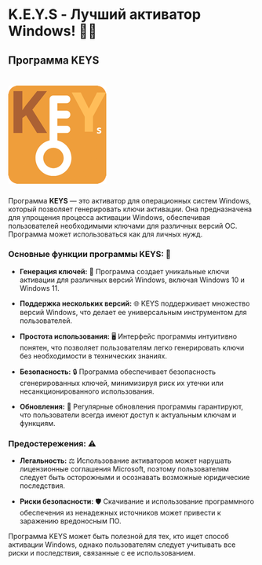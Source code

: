 # K.E.Y.S - Лучший активатор Windows! 🎉✨

## Программа KEYS
# ![GitHub Logo](https://raw.githubusercontent.com/Cats-coding-batch/keys/main/keys.png)
Программа **KEYS** — это активатор для операционных систем Windows, который позволяет генерировать ключи активации. Она предназначена для упрощения процесса активации Windows, обеспечивая пользователей необходимыми ключами для различных версий ОС. Программа может использоваться как для личных нужд.

### Основные функции программы KEYS: 🌟

- **Генерация ключей:** 🔑 Программа создает уникальные ключи активации для различных версий Windows, включая Windows 10 и Windows 11.
  
- **Поддержка нескольких версий:** 🌐 KEYS поддерживает множество версий Windows, что делает ее универсальным инструментом для пользователей.

- **Простота использования:** 🖥️ Интерфейс программы интуитивно понятен, что позволяет пользователям легко генерировать ключи без необходимости в технических знаниях.

- **Безопасность:** 🔒 Программа обеспечивает безопасность сгенерированных ключей, минимизируя риск их утечки или несанкционированного использования.

- **Обновления:** 🔄 Регулярные обновления программы гарантируют, что пользователи всегда имеют доступ к актуальным ключам и функциям.

### Предостережения: ⚠️

- **Легальность:** ⚖️ Использование активаторов может нарушать лицензионные соглашения Microsoft, поэтому пользователям следует быть осторожными и осознавать возможные юридические последствия.

- **Риски безопасности:** 🛡️ Скачивание и использование программного обеспечения из ненадежных источников может привести к заражению вредоносным ПО.

Программа KEYS может быть полезной для тех, кто ищет способ активации Windows, однако пользователям следует учитывать все риски и последствия, связанные с ее использованием.
